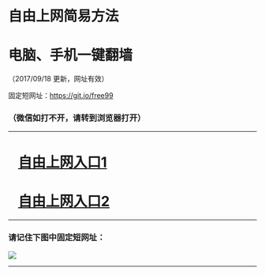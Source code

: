 ﻿# 自由上网简易方法

# 电脑、手机一键翻墙

（2017/09/18 更新，网址有效）

固定短网址：https://git.io/free99

### （微信如打不开，请转到浏览器打开）


***





# &nbsp;&nbsp; <a href="http://ft1369924761.fwq-tz1005.info/fwqtz01.html?t=091800118259 " target="_blank">自由上网入口1</a>
# &nbsp;&nbsp; <a href="http://ft2043525949.fwq-tz1006.info/fwqtz02.html?t=091800113793 " target="_blank">自由上网入口2</a>
***

### 请记住下图中固定短网址：

<img src="https://s3-us-west-2.amazonaws.com/fwq-1001/yjfq-20170905okok.png" /> 


***

